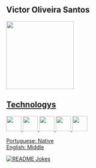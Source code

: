 <h2 align="left">Victor Oliveira Santos</h2>

<div>
<a href="https://github.com/Polaroid399">

<img loading="lazy" height="180em" src="https://github-readme-stats.vercel.app/api?username=Polaroid339&show_icons=true&theme=chartreuse-dark&include_all_commits=true&count_private=true"/>
</div>

## Technologys

<img loading="lazy" src="https://static-00.iconduck.com/assets.00/python-icon-2048x2037-lpg0vgkm.png" width="40" height="40"/> <img loading="lazy" src="https://cdn-icons-png.flaticon.com/512/732/732212.png" width="40" height="40"/> <img loading="lazy" src="https://cdn-icons-png.flaticon.com/512/732/732190.png" width="40" height="40"/> <img loading="lazy" src="https://static-00.iconduck.com/assets.00/javascript-js-icon-2048x2048-nyxvtvk0.png" width="40" height="40"/> <img loading="lazy" src="https://th.bing.com/th/id/OIP.ANfN008bhlikSHWZAaVXSAHaHa?rs=1&pid=ImgDetMain" width="40" height="40"/>


Portuguese: Native <br>
English: Middle

<a href="https://readme-jokes.vercel.app"><img align="center" src="https://readme-jokes.vercel.app/api" alt="README Jokes"></a>
